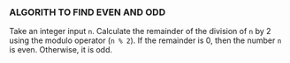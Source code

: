 ### ALGORITH TO FIND EVEN AND ODD 
Take an integer input `n`.
Calculate the remainder of the division of `n` by 2 using the modulo operator (`n % 2`).
If the remainder is 0, then the number `n` is even. Otherwise, it is odd.
